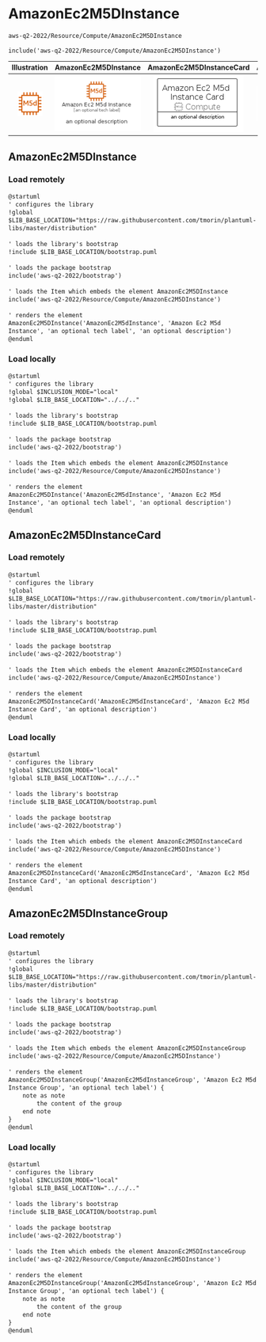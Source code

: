 # AmazonEc2M5DInstance


```text
aws-q2-2022/Resource/Compute/AmazonEc2M5DInstance
```

```text
include('aws-q2-2022/Resource/Compute/AmazonEc2M5DInstance')
```



| Illustration | AmazonEc2M5DInstance | AmazonEc2M5DInstanceCard | AmazonEc2M5DInstanceGroup |
| :---: | :---: | :---: | :---: |
| ![illustration for Illustration](../../../aws-q2-2022/Resource/Compute/AmazonEc2M5DInstance.png) | ![illustration for AmazonEc2M5DInstance](../../../aws-q2-2022/Resource/Compute/AmazonEc2M5DInstance.Local.png) | ![illustration for AmazonEc2M5DInstanceCard](../../../aws-q2-2022/Resource/Compute/AmazonEc2M5DInstanceCard.Local.png) | ![illustration for AmazonEc2M5DInstanceGroup](../../../aws-q2-2022/Resource/Compute/AmazonEc2M5DInstanceGroup.Local.png) |




## AmazonEc2M5DInstance

### Load remotely
```plantuml
@startuml
' configures the library
!global $LIB_BASE_LOCATION="https://raw.githubusercontent.com/tmorin/plantuml-libs/master/distribution"

' loads the library's bootstrap
!include $LIB_BASE_LOCATION/bootstrap.puml

' loads the package bootstrap
include('aws-q2-2022/bootstrap')

' loads the Item which embeds the element AmazonEc2M5DInstance
include('aws-q2-2022/Resource/Compute/AmazonEc2M5DInstance')

' renders the element
AmazonEc2M5DInstance('AmazonEc2M5dInstance', 'Amazon Ec2 M5d Instance', 'an optional tech label', 'an optional description')
@enduml
```

### Load locally
```plantuml
@startuml
' configures the library
!global $INCLUSION_MODE="local"
!global $LIB_BASE_LOCATION="../../.."

' loads the library's bootstrap
!include $LIB_BASE_LOCATION/bootstrap.puml

' loads the package bootstrap
include('aws-q2-2022/bootstrap')

' loads the Item which embeds the element AmazonEc2M5DInstance
include('aws-q2-2022/Resource/Compute/AmazonEc2M5DInstance')

' renders the element
AmazonEc2M5DInstance('AmazonEc2M5dInstance', 'Amazon Ec2 M5d Instance', 'an optional tech label', 'an optional description')
@enduml
```

## AmazonEc2M5DInstanceCard

### Load remotely
```plantuml
@startuml
' configures the library
!global $LIB_BASE_LOCATION="https://raw.githubusercontent.com/tmorin/plantuml-libs/master/distribution"

' loads the library's bootstrap
!include $LIB_BASE_LOCATION/bootstrap.puml

' loads the package bootstrap
include('aws-q2-2022/bootstrap')

' loads the Item which embeds the element AmazonEc2M5DInstanceCard
include('aws-q2-2022/Resource/Compute/AmazonEc2M5DInstance')

' renders the element
AmazonEc2M5DInstanceCard('AmazonEc2M5dInstanceCard', 'Amazon Ec2 M5d Instance Card', 'an optional description')
@enduml
```

### Load locally
```plantuml
@startuml
' configures the library
!global $INCLUSION_MODE="local"
!global $LIB_BASE_LOCATION="../../.."

' loads the library's bootstrap
!include $LIB_BASE_LOCATION/bootstrap.puml

' loads the package bootstrap
include('aws-q2-2022/bootstrap')

' loads the Item which embeds the element AmazonEc2M5DInstanceCard
include('aws-q2-2022/Resource/Compute/AmazonEc2M5DInstance')

' renders the element
AmazonEc2M5DInstanceCard('AmazonEc2M5dInstanceCard', 'Amazon Ec2 M5d Instance Card', 'an optional description')
@enduml
```

## AmazonEc2M5DInstanceGroup

### Load remotely
```plantuml
@startuml
' configures the library
!global $LIB_BASE_LOCATION="https://raw.githubusercontent.com/tmorin/plantuml-libs/master/distribution"

' loads the library's bootstrap
!include $LIB_BASE_LOCATION/bootstrap.puml

' loads the package bootstrap
include('aws-q2-2022/bootstrap')

' loads the Item which embeds the element AmazonEc2M5DInstanceGroup
include('aws-q2-2022/Resource/Compute/AmazonEc2M5DInstance')

' renders the element
AmazonEc2M5DInstanceGroup('AmazonEc2M5dInstanceGroup', 'Amazon Ec2 M5d Instance Group', 'an optional tech label') {
    note as note
        the content of the group
    end note
}
@enduml
```

### Load locally
```plantuml
@startuml
' configures the library
!global $INCLUSION_MODE="local"
!global $LIB_BASE_LOCATION="../../.."

' loads the library's bootstrap
!include $LIB_BASE_LOCATION/bootstrap.puml

' loads the package bootstrap
include('aws-q2-2022/bootstrap')

' loads the Item which embeds the element AmazonEc2M5DInstanceGroup
include('aws-q2-2022/Resource/Compute/AmazonEc2M5DInstance')

' renders the element
AmazonEc2M5DInstanceGroup('AmazonEc2M5dInstanceGroup', 'Amazon Ec2 M5d Instance Group', 'an optional tech label') {
    note as note
        the content of the group
    end note
}
@enduml
```

